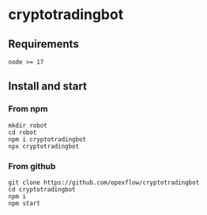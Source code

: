 # cryptotradingbot

## Requirements
```
node >= 17
```

## Install and start

### From npm
```
mkdir robot
cd robot
npm i cryptotradingbot
npx cryptotradingbot
```

### From github
```
git clone https://github.com/opexflow/cryptotradingbot
cd cryptotradingbot
npm i
npm start
```